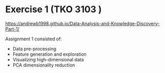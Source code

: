 # Exercise 1 (TKO 3103 )

https://andrewb1998.github.io/Data-Analysis-and-Knowledge-Discovery-Part-1/

Assignment 1 consisted of:
  - Data pre-processing
  - Feature generation and exploration
  - Visualizing high-dimensional data
  - PCA dimensionality reduction
